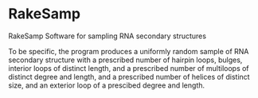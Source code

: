 # RakeSamp
RakeSamp Software for sampling RNA secondary structures

To be specific, the program produces a uniformly random sample of RNA secondary structure with a prescribed number of hairpin loops, bulges, interior loops of distinct length, and a prescribed number of multiloops of distinct degree and length, and a prescribed number of helices of distinct size, and an exterior loop of a prescibed degree and length.


